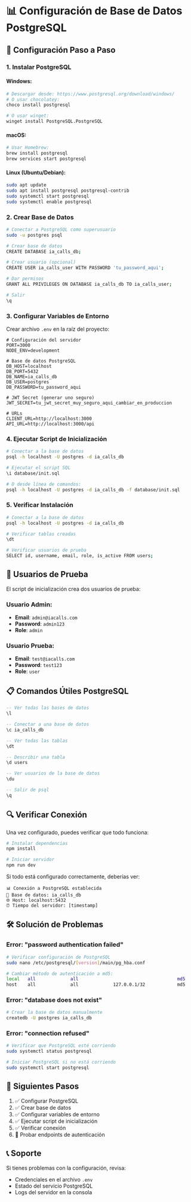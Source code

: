 # 📊 Configuración de Base de Datos PostgreSQL

## 🔧 Configuración Paso a Paso

### 1. **Instalar PostgreSQL**

#### Windows:
```bash
# Descargar desde: https://www.postgresql.org/download/windows/
# O usar chocolatey:
choco install postgresql

# O usar winget:
winget install PostgreSQL.PostgreSQL
```

#### macOS:
```bash
# Usar Homebrew:
brew install postgresql
brew services start postgresql
```

#### Linux (Ubuntu/Debian):
```bash
sudo apt update
sudo apt install postgresql postgresql-contrib
sudo systemctl start postgresql
sudo systemctl enable postgresql
```

### 2. **Crear Base de Datos**

```bash
# Conectar a PostgreSQL como superusuario
sudo -u postgres psql

# Crear base de datos
CREATE DATABASE ia_calls_db;

# Crear usuario (opcional)
CREATE USER ia_calls_user WITH PASSWORD 'tu_password_aqui';

# Dar permisos
GRANT ALL PRIVILEGES ON DATABASE ia_calls_db TO ia_calls_user;

# Salir
\q
```

### 3. **Configurar Variables de Entorno**

Crear archivo `.env` en la raíz del proyecto:

```env
# Configuración del servidor
PORT=3000
NODE_ENV=development

# Base de datos PostgreSQL
DB_HOST=localhost
DB_PORT=5432
DB_NAME=ia_calls_db
DB_USER=postgres
DB_PASSWORD=tu_password_aqui

# JWT Secret (generar uno seguro)
JWT_SECRET=tu_jwt_secret_muy_seguro_aqui_cambiar_en_produccion

# URLs
CLIENT_URL=http://localhost:3000
API_URL=http://localhost:3000/api
```

### 4. **Ejecutar Script de Inicialización**

```bash
# Conectar a la base de datos
psql -h localhost -U postgres -d ia_calls_db

# Ejecutar el script SQL
\i database/init.sql

# O desde línea de comandos:
psql -h localhost -U postgres -d ia_calls_db -f database/init.sql
```

### 5. **Verificar Instalación**

```bash
# Conectar a la base de datos
psql -h localhost -U postgres -d ia_calls_db

# Verificar tablas creadas
\dt

# Verificar usuarios de prueba
SELECT id, username, email, role, is_active FROM users;
```

## 🧪 Usuarios de Prueba

El script de inicialización crea dos usuarios de prueba:

### Usuario Admin:
- **Email**: `admin@iacalls.com`
- **Password**: `admin123`
- **Role**: `admin`

### Usuario Prueba:
- **Email**: `test@iacalls.com`
- **Password**: `test123`
- **Role**: `user`

## 📋 Comandos Útiles PostgreSQL

```sql
-- Ver todas las bases de datos
\l

-- Conectar a una base de datos
\c ia_calls_db

-- Ver todas las tablas
\dt

-- Describir una tabla
\d users

-- Ver usuarios de la base de datos
\du

-- Salir de psql
\q
```

## 🔍 Verificar Conexión

Una vez configurado, puedes verificar que todo funciona:

```bash
# Instalar dependencias
npm install

# Iniciar servidor
npm run dev
```

Si todo está configurado correctamente, deberías ver:
```
📊 Conexión a PostgreSQL establecida
📍 Base de datos: ia_calls_db
🌐 Host: localhost:5432
⏰ Tiempo del servidor: [timestamp]
```

## 🛠️ Solución de Problemas

### Error: "password authentication failed"
```bash
# Verificar configuración de PostgreSQL
sudo nano /etc/postgresql/[version]/main/pg_hba.conf

# Cambiar método de autenticación a md5:
local   all             all                                     md5
host    all             all             127.0.0.1/32            md5
```

### Error: "database does not exist"
```bash
# Crear la base de datos manualmente
createdb -U postgres ia_calls_db
```

### Error: "connection refused"
```bash
# Verificar que PostgreSQL esté corriendo
sudo systemctl status postgresql

# Iniciar PostgreSQL si no está corriendo
sudo systemctl start postgresql
```

## 🚀 Siguientes Pasos

1. ✅ Configurar PostgreSQL
2. ✅ Crear base de datos
3. ✅ Configurar variables de entorno
4. ✅ Ejecutar script de inicialización
5. ✅ Verificar conexión
6. 🎯 Probar endpoints de autenticación

## 📞 Soporte

Si tienes problemas con la configuración, revisa:
- Credenciales en el archivo `.env`
- Estado del servicio PostgreSQL
- Logs del servidor en la consola 